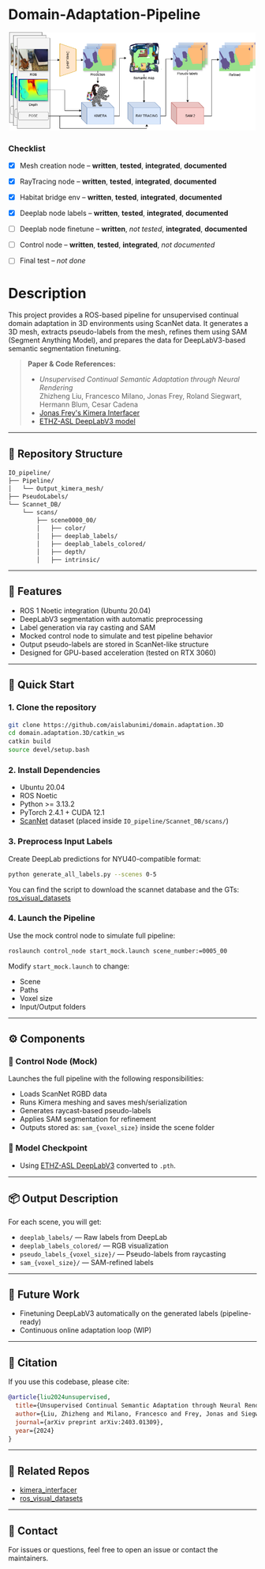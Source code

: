 # Domain-Adaptation-Pipeline
<p align="center">
  <img src="diagram.png" alt="System Diagram" width="500"/>
</p>

### Checklist
- [x] Mesh creation node – **written**, **tested**, **integrated**, **documented**
- [x] RayTracing node – **written**, **tested**, **integrated**, **documented**
- [x] Habitat bridge env – **written**, **tested**, **integrated**, **documented**
- [x] Deeplab node labels – **written**, **tested**, **integrated**, **documented**
- [ ] Deeplab node finetune – **written**, _not tested_, **integrated**, **documented**
- [ ] Control node – **written**, **tested**, **integrated**, _not documented_
- [ ] Final test – _not done_


# Description

This project provides a ROS-based pipeline for unsupervised continual domain adaptation in 3D environments using ScanNet data. It generates a 3D mesh, extracts pseudo-labels from the mesh, refines them using SAM (Segment Anything Model), and prepares the data for DeepLabV3-based semantic segmentation finetuning.

> **Paper & Code References:**
> - _Unsupervised Continual Semantic Adaptation through Neural Rendering_  
>   Zhizheng Liu, Francesco Milano, Jonas Frey, Roland Siegwart, Hermann Blum, Cesar Cadena  
> - [Jonas Frey's Kimera Interfacer](https://github.com/JonasFrey/kimera_interfacer)
> - [ETHZ-ASL DeepLabV3 model](https://www.research-collection.ethz.ch/handle/20.500.11850/637142)

---

## 📁 Repository Structure

```
IO_pipeline/
├── Pipeline/
│   └── Output_kimera_mesh/
├── PseudoLabels/
└── Scannet_DB/
    └── scans/
        ├── scene0000_00/
        │   ├── color/
        │   ├── deeplab_labels/
        │   ├── deeplab_labels_colored/
        │   ├── depth/
        │   ├── intrinsic/
```

---

## 🧩 Features

- ROS 1 Noetic integration (Ubuntu 20.04)
- DeepLabV3 segmentation with automatic preprocessing
- Label generation via ray casting and SAM
- Mocked control node to simulate and test pipeline behavior
- Output pseudo-labels are stored in ScanNet-like structure
- Designed for GPU-based acceleration (tested on RTX 3060)

---

## 🚀 Quick Start

### 1. Clone the repository

```bash
git clone https://github.com/aislabunimi/domain.adaptation.3D
cd domain.adaptation.3D/catkin_ws
catkin build
source devel/setup.bash
```

### 2. Install Dependencies

- Ubuntu 20.04
- ROS Noetic
- Python >= 3.13.2
- PyTorch 2.4.1 + CUDA 12.1
- [ScanNet](http://www.scan-net.org/) dataset (placed inside `IO_pipeline/Scannet_DB/scans/`)

### 3. Preprocess Input Labels

Create DeepLab predictions for NYU40-compatible format:

```bash
python generate_all_labels.py --scenes 0-5
```

You can find the script to download the scannet database and the GTs: [ros_visual_datasets](https://github.com/micheleantonazzi/ros_visual_datasets)

### 4. Launch the Pipeline

Use the mock control node to simulate full pipeline:

```bash
roslaunch control_node start_mock.launch scene_number:=0005_00
```

Modify `start_mock.launch` to change:
- Scene
- Paths
- Voxel size
- Input/Output folders

---

## ⚙️ Components

### 🔧 Control Node (Mock)

Launches the full pipeline with the following responsibilities:
- Loads ScanNet RGBD data
- Runs Kimera meshing and saves mesh/serialization
- Generates raycast-based pseudo-labels
- Applies SAM segmentation for refinement
- Outputs stored as: `sam_{voxel_size}` inside the scene folder

### 🧠 Model Checkpoint

- Using [ETHZ-ASL DeepLabV3](https://www.research-collection.ethz.ch/handle/20.500.11850/637142/best-epoch143-step175536.ckpt) converted to `.pth`.

---

## 📦 Output Description

For each scene, you will get:
- `deeplab_labels/` — Raw labels from DeepLab
- `deeplab_labels_colored/` — RGB visualization
- `pseudo_labels_{voxel_size}/` — Pseudo-labels from raycasting
- `sam_{voxel_size}/` — SAM-refined labels

---

## 🧪 Future Work

- Finetuning DeepLabV3 automatically on the generated labels (pipeline-ready)
- Continuous online adaptation loop (WIP)

---

## 📝 Citation

If you use this codebase, please cite:

```bibtex
@article{liu2024unsupervised,
  title={Unsupervised Continual Semantic Adaptation through Neural Rendering},
  author={Liu, Zhizheng and Milano, Francesco and Frey, Jonas and Siegwart, Roland and Blum, Hermann and Cadena, Cesar},
  journal={arXiv preprint arXiv:2403.01309},
  year={2024}
}
```

---

## 🔗 Related Repos

- [kimera_interfacer](https://github.com/JonasFrey/kimera_interfacer)
- [ros_visual_datasets](https://github.com/micheleantonazzi/ros_visual_datasets)

---

## 💬 Contact

For issues or questions, feel free to open an issue or contact the maintainers.

